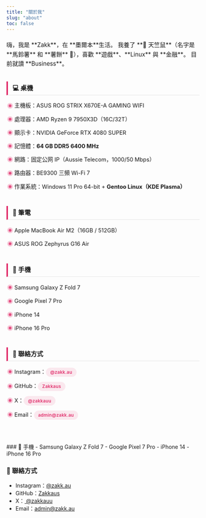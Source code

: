 ```yaml
---
title: "關於我"
slug: "about"
toc: false
---
```

<style>
/* About 統一樣式（中英文共用） */
.about-block{
  --about-accent: var(--hb-active,#e1306c);
  max-width:820px;
  margin:0 auto;
  padding:.5rem 0 3rem;
  line-height:1.6;
  font-size:.95rem;
}
.about-block p{margin:0 0 1.05rem;}
.about-block h3{
  margin:2.1rem 0 .85rem;
  padding:.42rem 0 .48rem .75rem;
  border-left:4px solid var(--about-accent);
  font-size:1.02rem;
  font-weight:650;
  line-height:1.25;
  border-bottom:1px solid rgba(0,0,0,.10);
}
body.dark .about-block h3{border-bottom:1px solid rgba(255,255,255,.18);}
.about-block h3 + ul{
  list-style:none;
  margin:-.25rem 0 .4rem;
  padding:0 0 0 .25rem;
}
.about-block h3 + ul li{
  position:relative;
  padding:.38rem 0 .38rem 1.05rem;
  font-size:.9rem;
}
.about-block h3 + ul li::before{
  content:"";
  position:absolute;
  left:.15rem;top:1em;
  width:7px;height:7px;
  background:var(--about-accent);
  border-radius:50%;
  box-shadow:0 0 0 4px rgba(225,48,108,.25),0 0 4px rgba(225,48,108,.45);
  opacity:.85;
}
body.dark .about-block h3 + ul li::before{
  box-shadow:0 0 0 4px rgba(225,48,108,.35),0 0 5px rgba(225,48,108,.65);
  opacity:.95;
}
/* 聯絡方式標示（膠囊） */
.about-block h3 + ul li a[href]{
  display:inline-block;
  background:rgba(225,48,108,.10);
  color:var(--about-accent,#e1306c)!important;
  padding:.38rem .7rem;
  border-radius:999px;
  font-size:.72rem;
  letter-spacing:.3px;
  font-weight:600;
  text-decoration:none;
  line-height:1.05;
  transition:background .25s,color .25s,transform .22s;
}
.about-block h3 + ul li a[href]:hover{
  background:var(--about-accent,#e1306c);
  color:#fff!important;
  transform:translateY(-2px);
}
body.dark .about-block h3 + ul li a[href]{background:rgba(225,48,108,.22);}
body.dark .about-block h3 + ul li a[href]:hover{background:var(--about-accent,#e1306c);}
@media(max-width:640px){
  .about-block h3{font-size:.98rem;padding:.4rem 0 .46rem .65rem;}
  .about-block h3 + ul li{font-size:.85rem;padding:.34rem 0 .34rem .95rem;}
  .about-block h3 + ul li::before{width:6px;height:6px;}
}
@media (prefers-reduced-motion:reduce){
  .about-block h3 + ul li a[href]{transition:none;transform:none;}
}
</style>

<div class="about-block">
嗨，我是 **Zakk**，在 **墨爾本**生活。  
我養了 **🐹 天竺鼠**（名字是 **馬鈴薯** 和 **薯餅** 🥔），喜歡 **遊戲**、**Linux** 與 **金融**。  
目前就讀 **Business**。

### 💻 桌機
- 主機板：ASUS ROG STRIX X670E-A GAMING WIFI  
- 處理器：AMD Ryzen 9 7950X3D（16C/32T）  
- 顯示卡：NVIDIA GeForce RTX 4080 SUPER  
- 記憶體：**64 GB DDR5 6400 MHz**  
- 網路：固定公网 IP（Aussie Telecom，1000/50 Mbps）  
- 路由器：BE9300 三頻 Wi-Fi 7  
- 作業系統：Windows 11 Pro 64-bit + **Gentoo Linux（KDE Plasma）**

### 💼 筆電
- Apple MacBook Air M2（16GB / 512GB）  
- ASUS ROG Zephyrus G16 Air  

### 📱 手機
- Samsung Galaxy Z Fold 7  
- Google Pixel 7 Pro  
- iPhone 14  
- iPhone 16 Pro  

### 🔗 聯絡方式
- Instagram：[@zakk.au](https://www.instagram.com/zakk.au/)  
- GitHub：[Zakkaus](https://github.com/Zakkaus)  
- X：[ @zakkauu ](https://x.com/zakkauu)  
- Email：[admin@zakk.au](mailto:admin@zakk.au)
</div>
### 📱 手機
- Samsung Galaxy Z Fold 7  
- Google Pixel 7 Pro  
- iPhone 14  
- iPhone 16 Pro  

### 🔗 聯絡方式
- Instagram：[@zakk.au](https://www.instagram.com/zakk.au/)  
- GitHub：[Zakkaus](https://github.com/Zakkaus)  
- X：[ @zakkauu ](https://x.com/zakkauu)  
- Email：[admin@zakk.au](mailto:admin@zakk.au)

</div>
